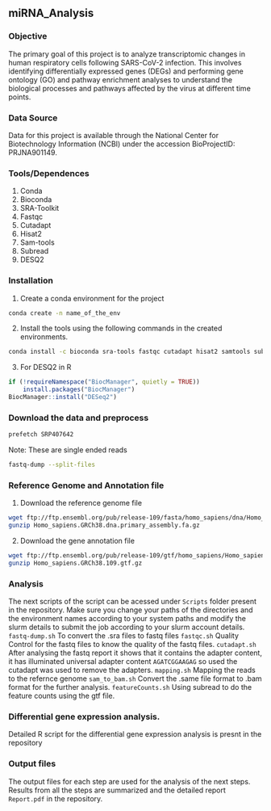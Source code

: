 ## miRNA_Analysis

### Objective 
The primary goal of this project is to analyze transcriptomic changes in human respiratory cells following SARS-CoV-2 infection. This involves identifying differentially expressed genes (DEGs) and performing gene ontology (GO) and pathway enrichment analyses to understand the biological processes and pathways affected by the virus at different time points.

### Data Source
Data for this project is available through the National Center for Biotechnology Information (NCBI) under the accession BioProjectID: PRJNA901149.

### Tools/Dependences
1. Conda
2. Bioconda
3. SRA-Toolkit
4. Fastqc
5. Cutadapt
6. Hisat2
7. Sam-tools
8. Subread
9. DESQ2

### Installation
1. Create a conda environment for the project
```bash
conda create -n name_of_the_env
```
2. Install the tools using the following commands in the created environments.
```bash
conda install -c bioconda sra-tools fastqc cutadapt hisat2 samtools subread
```
3. For DESQ2 in R
```R
if (!requireNamespace("BiocManager", quietly = TRUE))
    install.packages("BiocManager")
BiocManager::install("DESeq2")
```
### Download the data and preprocess
```bash
prefetch SRP407642
```
Note: These are single ended reads
```bash
fastq-dump --split-files
```
### Reference Genome and Annotation file
1. Download the reference genome file 
```bash
wget ftp://ftp.ensembl.org/pub/release-109/fasta/homo_sapiens/dna/Homo_sapiens.GRCh38.dna.primary_assembly.fa.gz
gunzip Homo_sapiens.GRCh38.dna.primary_assembly.fa.gz
```
2. Download the gene annotation file 
```bash
wget ftp://ftp.ensembl.org/pub/release-109/gtf/homo_sapiens/Homo_sapiens.GRCh38.109.gtf.gz
gunzip Homo_sapiens.GRCh38.109.gtf.gz 
``` 
### Analysis
The next scripts of the script can be acessed under ```Scripts``` folder present in the repository. Make sure you change your paths of the directories and the environment names according to your system paths and modify the slurm details to submit the job according to your slurm account details.
```fastq-dump.sh``` To convert the .sra files to fastq files
```fastqc.sh```  Quality Control for the fastq files to know the quality of the fastq files.
```cutadapt.sh``` After analysing the fastq report it shows that it contains the adapter content, it has illuminated universal adapter content ```AGATCGGAAGAG``` so used the cutadapt was used to remove the adapters.
```mapping.sh``` Mapping the reads to the refernce genome
```sam_to_bam.sh``` Convert the .same file format to .bam format for the further analysis.
```featureCounts.sh``` Using subread to do the feature counts using the gtf file.
### Differential gene expression analysis.
Detailed R script for the differential gene expression analysis is presnt in the repository

### Output files
The output files for each step are used for the analysis of the next steps. Results from all the steps are summarized and the detailed report ```Report.pdf``` in the repository.

